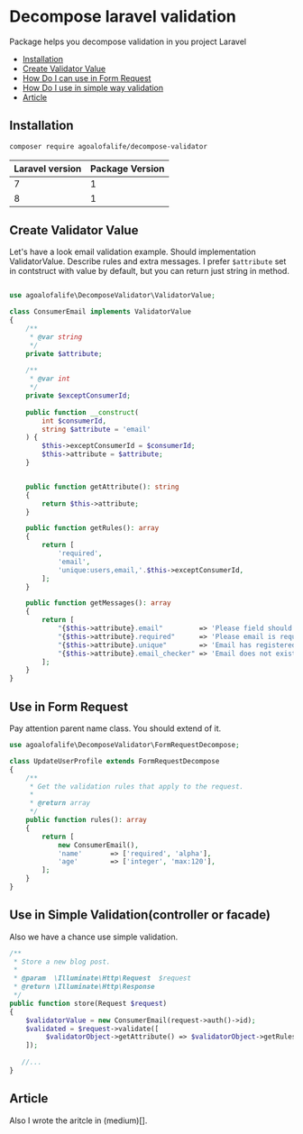 # Decompose laravel validation
Package helps you decompose validation in you project Laravel


- [Installation](#installation)
- [Create Validator Value](#create)
- [How Do I can use in Form Request](#useInFormRequest)
- [How Do I use in simple way validation](#useJustWay)
- [Article](#article)

<a name="installation"></a>
## Installation

```bash
composer require agoalofalife/decompose-validator
```
| Laravel version | Package Version |
|-----------------|-----------------|
| 7               | 1               |
| 8               | 1               |


<a name="create"></a>
## Create Validator Value
Let's have a look email validation example.
Should implementation ValidatorValue.
Describe rules and extra messages.
I prefer `$attribute` set in contstruct with value by default, but you can return just string in method.

```php

use agoalofalife\DecomposeValidator\ValidatorValue;

class ConsumerEmail implements ValidatorValue
{
    /**
     * @var string
     */
    private $attribute;
    
    /**
     * @var int
     */
    private $exceptConsumerId;
   
    public function __construct(
        int $consumerId,
        string $attribute = 'email'
    ) {
        $this->exceptConsumerId = $consumerId;
        $this->attribute = $attribute;
    }


    public function getAttribute(): string
    {
        return $this->attribute;
    }

    public function getRules(): array
    {
        return [
            'required',
            'email',
            'unique:users,email,'.$this->exceptConsumerId,
        ];
    }

    public function getMessages(): array
    {
        return [
            "{$this->attribute}.email"         => 'Please field should be email',
            "{$this->attribute}.required"      => 'Please email is required field',
            "{$this->attribute}.unique"        => 'Email has registered already',
            "{$this->attribute}.email_checker" => 'Email does not exist',
        ];
    }
}

```

<a name="useInFormRequest"></a>
## Use in Form Request

Pay attention parent name class. You should extend of it.

```php
use agoalofalife\DecomposeValidator\FormRequestDecompose;

class UpdateUserProfile extends FormRequestDecompose
{
    /**
     * Get the validation rules that apply to the request.
     *
     * @return array
     */
    public function rules(): array
    {
        return [
            new ConsumerEmail(),
            'name'       => ['required', 'alpha'],
            'age'        => ['integer', 'max:120'],
        ];
    }
}
```

<a name="useJustWay"></a>
## Use in Simple Validation(controller or facade)
Also we have a chance use simple validation.

```php
/**
 * Store a new blog post.
 *
 * @param  \Illuminate\Http\Request  $request
 * @return \Illuminate\Http\Response
 */
public function store(Request $request)
{
    $validatorValue = new ConsumerEmail(request->auth()->id);
    $validated = $request->validate([
         $validatorObject->getAttribute() => $validatorObject->getRules()
    ]);
    
   //...
}
```


<a name="article"></a>
## Article
Also I wrote the aritcle in (medium)[]. 
